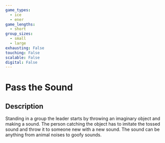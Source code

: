 ```yaml
---
game_types:
  - ice
  - ener
game_lengths:
  - short
group_sizes:
  - small
  - large
exhausting: False
touching: False
scalable: False
digital: False
---
```

# Pass the Sound

## Description
Standing in a group the leader starts by throwing an imaginary object and making a sound. The person catching the object has to imitate the tossed sound and throw it to someone new with a new sound. The sound can be anything from animal noises to goofy sounds.
